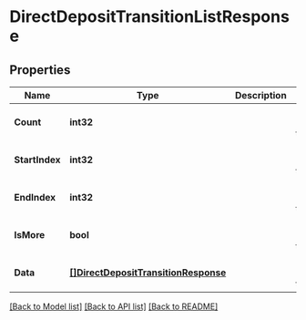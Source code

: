 # DirectDepositTransitionListResponse

## Properties
Name | Type | Description | Notes
------------ | ------------- | ------------- | -------------
**Count** | **int32** |  | [optional] [default to null]
**StartIndex** | **int32** |  | [optional] [default to null]
**EndIndex** | **int32** |  | [optional] [default to null]
**IsMore** | **bool** |  | [optional] [default to null]
**Data** | [**[]DirectDepositTransitionResponse**](DirectDepositTransitionResponse.md) |  | [optional] [default to null]

[[Back to Model list]](../README.md#documentation-for-models) [[Back to API list]](../README.md#documentation-for-api-endpoints) [[Back to README]](../README.md)


